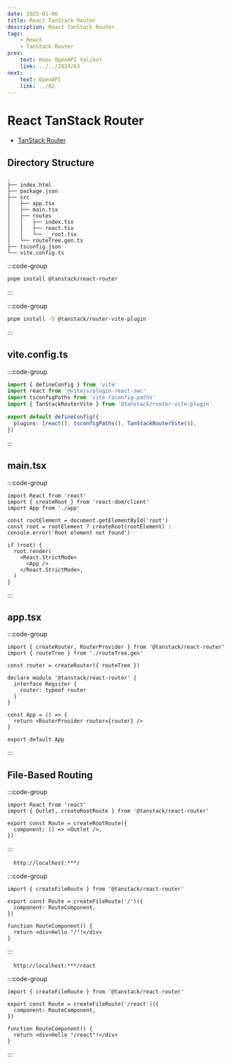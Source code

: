 ```yaml
---
date: 2025-01-06
title: React TanStack Router
description: React TanStack Router
tags: 
    - React
    - TanStack Router
prev:
    text: Hono OpenAPI Valibot
    link: ../../2024/63
next:
    text: OpenAPI
    link: ../02
---
```


# React TanStack Router

* [TanStack Router
](https://tanstack.com/router/latest)

## Directory Structure

```
.
├── index.html
├── package.json
├── src
│   ├── app.tsx
│   ├── main.tsx
│   ├── routes
│   │   ├── index.tsx
│   │   ├── react.tsx
│   │   └── __root.tsx
│   └── routeTree.gen.ts
├── tsconfig.json
└── vite.config.ts
```

:::code-group
```sh [pnpm]
pnpm install @tanstack/react-router
```
:::

:::code-group
```sh [pnpm]
pnpm install -D @tanstack/router-vite-plugin
```
:::

## vite.config.ts

:::code-group
```ts [vite.config.ts]
import { defineConfig } from 'vite'
import react from '@vitejs/plugin-react-swc'
import tsconfigPaths from 'vite-tsconfig-paths'
import { TanStackRouterVite } from '@tanstack/router-vite-plugin'

export default defineConfig({
  plugins: [react(), tsconfigPaths(), TanStackRouterVite()],
})
```
:::

## main.tsx

:::code-group
```tsx [src/main.tsx]
import React from 'react'
import { createRoot } from 'react-dom/client'
import App from './app'

const rootElement = document.getElementById('root')
const root = rootElement ? createRoot(rootElement) : console.error('Root element not found')

if (root) {
  root.render(
    <React.StrictMode>
      <App />
    </React.StrictMode>,
  )
}
```
:::

## app.tsx

:::code-group
```tsx [src/app.tsx]
import { createRouter, RouterProvider } from '@tanstack/react-router'
import { routeTree } from './routeTree.gen'

const router = createRouter({ routeTree })

declare module '@tanstack/react-router' {
  interface Register {
    router: typeof router
  }
}

const App = () => {
  return <RouterProvider router={router} />
}

export default App
```
:::

## File-Based Routing

:::code-group
```tsx [src/routes/__root.tsx]
import React from 'react'
import { Outlet, createRootRoute } from '@tanstack/react-router'

export const Route = createRootRoute({
  component: () => <Outlet />,
})
```
:::

&emsp;`http://localhost:***/`

:::code-group
```tsx [src/routes/index.tsx]
import { createFileRoute } from '@tanstack/react-router'

export const Route = createFileRoute('/')({
  component: RouteComponent,
})

function RouteComponent() {
  return <div>Hello "/"!</div>
}
```
:::

&emsp;`http://localhost:***/react`

:::code-group
```tsx [src/routes/react.tsx]
import { createFileRoute } from '@tanstack/react-router'

export const Route = createFileRoute('/react')({
  component: RouteComponent,
})

function RouteComponent() {
  return <div>Hello "/react"!</div>
}
```
:::